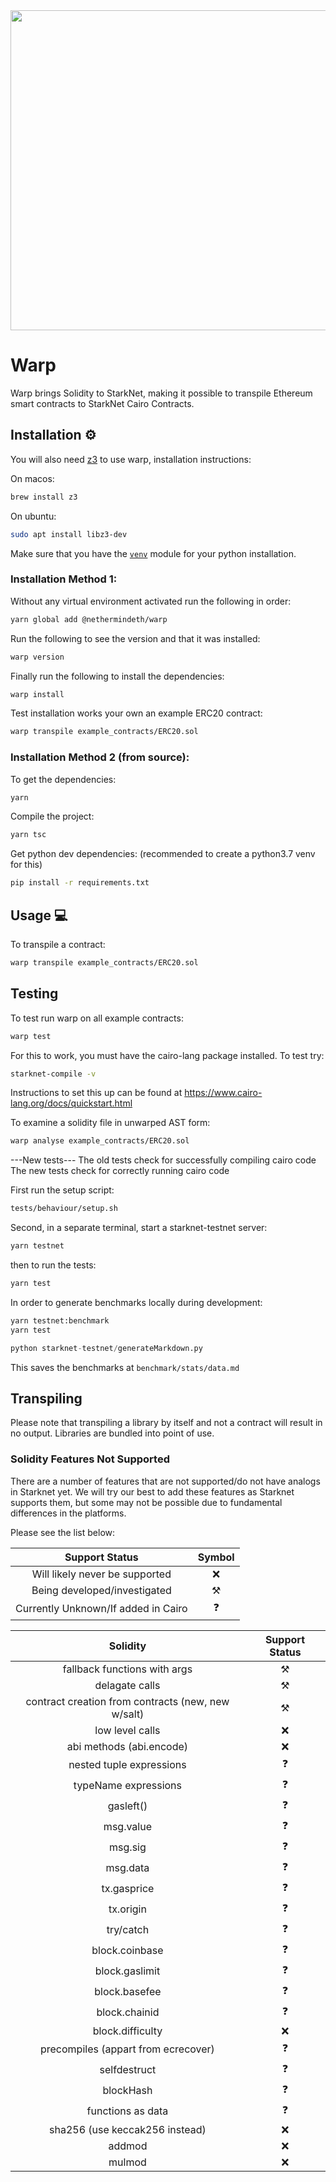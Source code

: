 <img src="https://github.com/NethermindEth/warp-ts/blob/develop/resources/WARP.svg" width="900" height="512" />

# Warp

Warp brings Solidity to StarkNet, making it possible to transpile Ethereum
smart contracts to StarkNet Cairo Contracts.

## Installation :gear:

You will also need [z3](https://github.com/Z3Prover/z3) to use warp,
installation instructions:

On macos:

```bash
brew install z3
```

On ubuntu:

```bash
sudo apt install libz3-dev
```

Make sure that you have the [`venv`](https://docs.python.org/3/library/venv.html)
module for your python installation.

### Installation Method 1:

Without any virtual environment activated run the following in order:

```bash
yarn global add @nethermindeth/warp
```

Run the following to see the version and that it was installed:

```bash
warp version
```

Finally run the following to install the dependencies:

```bash
warp install
```

Test installation works your own an example ERC20 contract:

```bash
warp transpile example_contracts/ERC20.sol
```

### Installation Method 2 (from source):

To get the dependencies:

```bash
yarn
```

Compile the project:

```bash
yarn tsc
```

Get python dev dependencies:
(recommended to create a python3.7 venv for this)

```bash
pip install -r requirements.txt
```

## Usage :computer:

To transpile a contract:

```bash
warp transpile example_contracts/ERC20.sol
```

## Testing

To test run warp on all example contracts:

```bash
warp test
```

For this to work, you must have the cairo-lang package installed.
To test try:

```bash
starknet-compile -v
```

Instructions to set this up can be found at
https://www.cairo-lang.org/docs/quickstart.html

To examine a solidity file in unwarped AST form:

```bash
warp analyse example_contracts/ERC20.sol
```

---New tests---
The old tests check for successfully compiling cairo code
The new tests check for correctly running cairo code

First run the setup script:

```bash
tests/behaviour/setup.sh
```

Second, in a separate terminal, start a starknet-testnet server:

```bash
yarn testnet
```

then to run the tests:

```bash
yarn test
```

In order to generate benchmarks locally during development:

```bash
yarn testnet:benchmark
yarn test
```

```python
python starknet-testnet/generateMarkdown.py
```

This saves the benchmarks at `benchmark/stats/data.md`

## Transpiling

Please note that transpiling a library by itself and not a contract will result in no output.
Libraries are bundled into point of use.

### Solidity Features Not Supported

There are a number of features that are not supported/do not have analogs in Starknet yet.
We will try our best to add these features as Starknet supports them, but some may not be
possible due to fundamental differences in the platforms.

Please see the list below:

|           Support Status            |      Symbol       |
| :---------------------------------: | :---------------: |
|   Will likely never be supported    |        :x:        |
|    Being developed/investigated     | :hammer_and_pick: |
| Currently Unknown/If added in Cairo |    :question:     |

|                      Solidity                      |  Support Status   |
| :------------------------------------------------: | :---------------: |
|            fallback functions with args            | :hammer_and_pick: |
|                   delagate calls                   | :hammer_and_pick: |
| contract creation from contracts (new, new w/salt) | :hammer_and_pick: |
|                  low level calls                   |        :x:        |
|              abi methods (abi.encode)              |        :x:        |
|              nested tuple expressions              |    :question:     |
|                typeName expressions                |    :question:     |
|                     gasleft()                      |    :question:     |
|                     msg.value                      |    :question:     |
|                      msg.sig                       |    :question:     |
|                      msg.data                      |    :question:     |
|                    tx.gasprice                     |    :question:     |
|                     tx.origin                      |    :question:     |
|                     try/catch                      |    :question:     |
|                   block.coinbase                   |    :question:     |
|                   block.gaslimit                   |    :question:     |
|                   block.basefee                    |    :question:     |
|                   block.chainid                    |    :question:     |
|                  block.difficulty                  |        :x:        |
|        precompiles (appart from ecrecover)         |    :question:     |
|                    selfdestruct                    |    :question:     |
|                     blockHash                      |    :question:     |
|                 functions as data                  |    :question:     |
|           sha256 (use keccak256 instead)           |        :x:        |
|                       addmod                       |        :x:        |
|                       mulmod                       |        :x:        |

